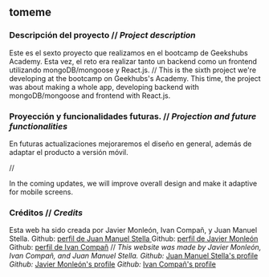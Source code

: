 ## tomeme

### Descripción del proyecto // _Project description_

Este es el sexto proyecto que realizamos en el bootcamp de Geekshubs Academy. Esta vez, el reto era realizar tanto un backend como un frontend utilizando mongoDB/mongoose y React.js.
//
This is the sixth project we're developing at the bootcamp on Geekhubs's Academy. This time, the project was about making a whole app, developing backend with mongoDB/mongoose and frontend with React.js.



### Proyección y funcionalidades futuras. // _Projection and future functionalities_

En futuras actualizaciones mejoraremos el diseño en general, además de adaptar el producto a versión móvil.

//

In the coming updates, we will improve overall design and make it adaptive for mobile screens.


### Créditos // _Credits_
Esta web ha sido creada por Javier Monleón, Ivan Compañ, y Juan Manuel Stella.
Github: [perfil de Juan Manuel Stella ](https://github.com/suku60 "SUKU60's profile")
Github: [perfil de Javier Monleón](https://github.com/jmonloop "jmonloop's profile")
Github: [perfil de Ivan Compañ](https://github.com/IvanCompDev "IvanCompDev's profile")
//
_This website was made by Javier Monleón, Ivan Compañ, and Juan Manuel Stella._
_Github:_ [Juan Manuel Stella's profile](https://github.com/suku60 "SUKU60's profile")
_Github:_ [Javier Monleón's profile](https://github.com/jmonloop "jmonloop's profile")
_Github:_ [Ivan Compañ's profile](https://github.com/IvanCompDev "IvanCompDev's profile")

